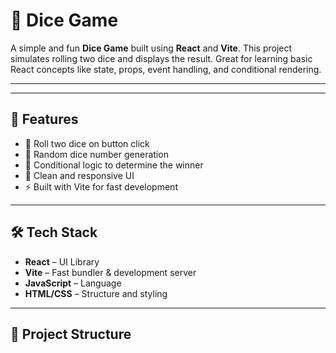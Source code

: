 # 🎲 Dice Game

A simple and fun **Dice Game** built using **React** and **Vite**. This project simulates rolling two dice and displays the result. Great for learning basic React concepts like state, props, event handling, and conditional rendering.

---



---

## 🚀 Features

- 🎲 Roll two dice on button click
- 🔁 Random dice number generation
- 🧠 Conditional logic to determine the winner
- 🎨 Clean and responsive UI
- ⚡ Built with Vite for fast development

---

## 🛠️ Tech Stack

- **React** – UI Library
- **Vite** – Fast bundler & development server
- **JavaScript** – Language
- **HTML/CSS** – Structure and styling

---

## 📂 Project Structure


